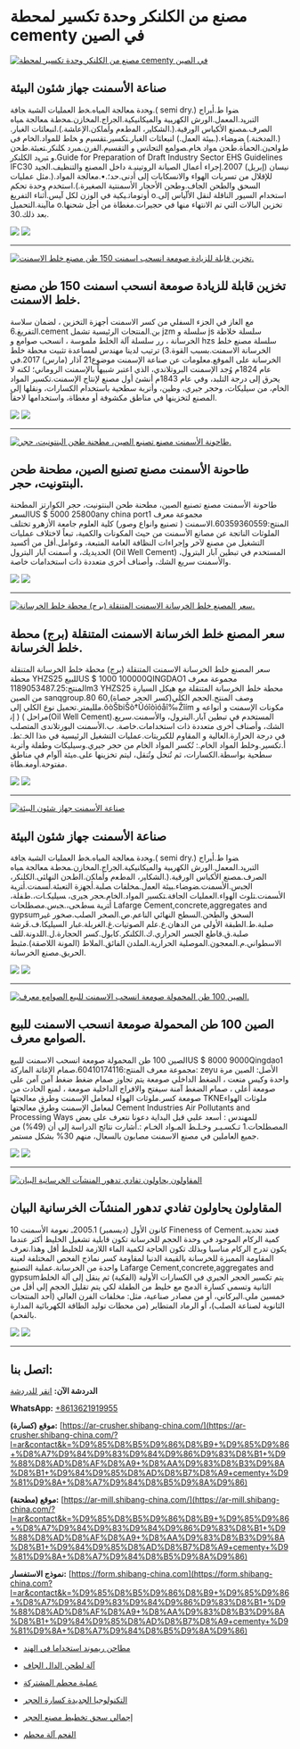 # مصنع من الكلنكر وحدة تكسير لمحطة cementy في الصين

<a href="https://swt.shibang-china.com/?l=ar&img&k=%D9%85%D8%B5%D9%86%D8%B9+%D9%85%D9%86+%D8%A7%D9%84%D9%83%D9%84%D9%86%D9%83%D8%B1+%D9%88%D8%AD%D8%AF%D8%A9+%D8%AA%D9%83%D8%B3%D9%8A%D8%B1+%D9%84%D9%85%D8%AD%D8%B7%D8%A9+cementy+%D9%81%D9%8A+%D8%A7%D9%84%D8%B5%D9%8A%D9%86" target="_blank">![مصنع من الكلنكر وحدة تكسير لمحطة cementy في الصين](http://static.shibang-china.com/all-800x300/69.jpg)</a>

## صناعة الأسمنت جهاز شئون البيئة
ﻭﺤﺩﺓ ﻤﻌﺎﻟﺠﺔ ﺍﻟﻤﻴﺎﻩ.ﺨﻁ ﺍﻟﻌﻤﻠﻴﺎﺕ ﺍﻟﺸﺒﺔ ﺠﺎﻓﺔ.( semi dry.) ﻀﻭﺍ ﻁ.ﺃﺒﺭﺍﺝ ﺍﻟﺘﺒﺭﻴﺩ.ﺍﻟﻤﻌﻤل.ﺍﻟﻭﺭﺵ ﺍﻟﻜﻬﺭﺒﻴﺔ ﻭﺍﻟﻤﻴﻜﺎﻨﻴﻜﻴﺔ.ﺍﻟﺠﺭﺍﺝ.ﺍﻟﻤﺨﺎﺯﻥ.ﻤﺤﻁﺔ ﻤﻌﺎﻟﺠﺔ ﻤﻴﺎﻩ ﺍﻟﺼﺭﻑ.ﻤﺼﻨﻊ ﺍﻷﻜﻴﺎﺱ ﺍﻟﻭﺭﻗﻴﺔ.(.ﺍﻟﺸﻜﺎﻴﺭ، ﺍﻟﻤﻁﻌﻡ ﻭﺃﻤﺎﻜﻥ.ﺍﻹﻋﺎﺸﺔ.).ﺍﻨﺒﻌﺎﺜﺎﺕ ﺍﻟﻐﺒﺎﺭ.(.ﺍﻟﻤﺩﺨﻨﺔ.) ﻀﻭﻀﺎﺀ.(.ﺒﻴﺌﺔ ﺍﻟﻌﻤل.) ﺍﻨﺒﻌﺎﺜﺎﺕ ﺍﻟﻐﺒﺎﺭ.ﺘﻜﺴﻴﺭ.ﺘﻘﺴﻴﻡ ﻭ ﺨﻠﻁ ﻟﻠﻤﻭﺍﺩ.ﺍﻟﺨﺎﻡ ﻓﻰ ﻁﻭﺍﺤﻴﻥ.ﺍﻟﺤﻤﺄﺓ.ﻁﺤﻥ ﻤﻭﺍﺩ ﺨﺎﻡ.ﺼﻭﺍﻤﻊ ﺍﻟﺘﺠﺎﻨﺱ ﻭ ﺍﻟﺘﻘﺴﻴﻡ.ﺍﻟﻔﺭﻥ.ﻤﺒﺭﺩ ﻜﻠﻨﻜﺭ.ﺘﻌﺒﺌﺔ.ﻁﺤﻥ ﻭ ﺘﺒﺭﻴﺩ ﺍﻟﻜﻠﻨﻜﺭ.Guide for Preparation of Draft Industry Sector EHS Guidelines IFC30 نيسان (إبريل) 2007.إﺟﺮاء أﻋﻤﺎل اﻟﺼﻴﺎﻧﺔ اﻟﺮوﺗﻴﻨﻴ.ﺔ داﺧﻞ اﻟﻤﺼﻨﻊ واﻟﺘﻨﻈﻴﻒ.اﻟﺠﻴﺪ ﻟﻺﻗﻼل ﻣﻦ ﺗﺴﺮﺑﺎت اﻟﻬﻮاء واﻻﻧﺴﻜﺎﺑﺎت إﻟﻰ أدﻧﻰ.ﺣﺪ؛.•.ﻣﻌﺎﻟﺠﺔ اﻟﻤﻮاد.(.ﻣﺜﻞ ﻋﻤﻠﻴﺎت اﻟﺴﺤﻖ واﻟﻄﺤﻦ اﻟﺠﺎف.وﻃﺤﻦ اﻷﺣﺠﺎر اﻷﺳﻤﻨﺘﻴﺔ اﻟﺼﻐﻴﺮة.).اﺳﺘﺨﺪم وﺣﺪة ﺗﺤﻜﻢ أوﺗﻮﻣﺎﺗ.ﻴﻜﻴﺔ ﻓﻲ اﻟﻮزن ﻟﻜﻞ آﻴﺲ.أﺛﻨﺎء اﻟﺘﻔﺮﻳﻎ o.اﺳﺘﺨﺪام اﻟﺴﻴﻮر اﻟﻨﺎﻗﻠﺔ ﻟﻨﻘﻞ اﻷآﻴﺎس إﻟﻰ ﻣﺎآﻴﻨﺔ.اﻟﺘﺤﻤﻴﻞ o.ﺗﺨﺰﻳﻦ اﻟﺒﺎﻻت اﻟﺘﻲ ﺗﻢ اﻻﻧﺘﻬﺎء ﻣﻨﻬﺎ ﻓﻲ ﺣﺠﻴﺮات.ﻣﻐﻄﺎة ﻣﻦ أﺟﻞ ﺷﺤﻨﻬﺎ ﺑﻌﺪ ذﻟﻚ.30.


<a href="https://whatsapp.shibangsoft.com/WhatsApp.php" target="_blank" title="WhatsApp">![](http://static.shibang-china.com/icon/whatsapp.png)</a> <a href="https://swt.shibang-china.com/?l=ar&icon&k=%D9%85%D8%B5%D9%86%D8%B9+%D9%85%D9%86+%D8%A7%D9%84%D9%83%D9%84%D9%86%D9%83%D8%B1+%D9%88%D8%AD%D8%AF%D8%A9+%D8%AA%D9%83%D8%B3%D9%8A%D8%B1+%D9%84%D9%85%D8%AD%D8%B7%D8%A9+cementy+%D9%81%D9%8A+%D8%A7%D9%84%D8%B5%D9%8A%D9%86" target="_blank">![](http://static.shibang-china.com/icon/chat-ar.png)</a>

---

<a href="https://swt.shibang-china.com/?l=ar&img&k=%D9%85%D8%B5%D9%86%D8%B9+%D9%85%D9%86+%D8%A7%D9%84%D9%83%D9%84%D9%86%D9%83%D8%B1+%D9%88%D8%AD%D8%AF%D8%A9+%D8%AA%D9%83%D8%B3%D9%8A%D8%B1+%D9%84%D9%85%D8%AD%D8%B7%D8%A9+cementy+%D9%81%D9%8A+%D8%A7%D9%84%D8%B5%D9%8A%D9%86" target="_blank">![تخزين قابلة للزيادة صومعة انسحب اسمنت 150 طن مصنع خلط الاسمنت.](http://static.shibang-china.com/all-800x300/652.jpg)</a>

## تخزين قابلة للزيادة صومعة انسحب اسمنت 150 طن مصنع خلط الاسمنت.
مع الغاز في الجزء السفلي من كسر الاسمنت أجهزة التخزين ، لضمان سلاسة التفريغ.6.cement بن.المنتجات الرئيسية تشمل jzm سلسلة و js سلسلة خلاطة الخرسانة ، رر سلسلة آلة الخلط ملموسة ، انسحب صوامع و hzs سلسلة مصنع خلط الخرسانة الاسمنت.بسبب القوة.3) ترتيب لدينا مهندس لمساعدة تثبيت محطة خلط الخرسانة على الموقع.معلومات عن صناعة الإسمنت موضوع21 آذار (مارس) 2017.في عام 1824م وُجد الإسمنت البروتلاندي، الذي اعتبر شبيهاً بالإسمنت الروماني؛ لكنه لا يحرق إلى درجة التلبد، وفي عام 1843م أنشئ أول مصنع لإنتاج الإسمنت.تكسير المواد الخام، من سيليكات، وحجر جيري، وطين، وأتربة سطحية باستخدام الكسارات، ونقلها إلى المصنع لتخزينها في مناطق مكشوفة أو مغطاة، واستخدامها لاحقاً.


<a href="https://whatsapp.shibangsoft.com/WhatsApp.php" target="_blank" title="WhatsApp">![](http://static.shibang-china.com/icon/whatsapp.png)</a> <a href="https://swt.shibang-china.com/?l=ar&icon&k=%D9%85%D8%B5%D9%86%D8%B9+%D9%85%D9%86+%D8%A7%D9%84%D9%83%D9%84%D9%86%D9%83%D8%B1+%D9%88%D8%AD%D8%AF%D8%A9+%D8%AA%D9%83%D8%B3%D9%8A%D8%B1+%D9%84%D9%85%D8%AD%D8%B7%D8%A9+cementy+%D9%81%D9%8A+%D8%A7%D9%84%D8%B5%D9%8A%D9%86" target="_blank">![](http://static.shibang-china.com/icon/chat-ar.png)</a>

---

<a href="https://swt.shibang-china.com/?l=ar&img&k=%D9%85%D8%B5%D9%86%D8%B9+%D9%85%D9%86+%D8%A7%D9%84%D9%83%D9%84%D9%86%D9%83%D8%B1+%D9%88%D8%AD%D8%AF%D8%A9+%D8%AA%D9%83%D8%B3%D9%8A%D8%B1+%D9%84%D9%85%D8%AD%D8%B7%D8%A9+cementy+%D9%81%D9%8A+%D8%A7%D9%84%D8%B5%D9%8A%D9%86" target="_blank">![طاحونة الأسمنت مصنع تصنيع الصين، مطحنة طحن البنتونيت، حجر.](http://static.shibang-china.com/all-800x300/636.jpg)</a>

## طاحونة الأسمنت مصنع تصنيع الصين، مطحنة طحن البنتونيت، حجر.
طاحونة الأسمنت مصنع تصنيع الصين، مطحنة طحن البنتونيت، حجر الكوارتز المطحنة السعرUS $ 5000 25800any china port1 مجموعة معرف المنتج:60359360559.الاسمنت ( تصنيع وانواع وصور) كلية العلوم جامعة الأزهرو تختلف الملوثات الناتجة عن مصانع الأسمنت من حيث المكونات والكمية، تبعاً لاختلاف عمليات التشغيل من مصنع لآخر وإجراءات النظافة العامة المتبعة، وعوامل.أقل من أكسيد الحديديك، و أسمنت آبار البترول (Oil Well Cement) المستخدم في تبطين آبار البترول، والأسمنت سريع الشك، وأصناف أخرى متعددة ذات استخدامات خاصة.


<a href="https://whatsapp.shibangsoft.com/WhatsApp.php" target="_blank" title="WhatsApp">![](http://static.shibang-china.com/icon/whatsapp.png)</a> <a href="https://swt.shibang-china.com/?l=ar&icon&k=%D9%85%D8%B5%D9%86%D8%B9+%D9%85%D9%86+%D8%A7%D9%84%D9%83%D9%84%D9%86%D9%83%D8%B1+%D9%88%D8%AD%D8%AF%D8%A9+%D8%AA%D9%83%D8%B3%D9%8A%D8%B1+%D9%84%D9%85%D8%AD%D8%B7%D8%A9+cementy+%D9%81%D9%8A+%D8%A7%D9%84%D8%B5%D9%8A%D9%86" target="_blank">![](http://static.shibang-china.com/icon/chat-ar.png)</a>

---

<a href="https://swt.shibang-china.com/?l=ar&img&k=%D9%85%D8%B5%D9%86%D8%B9+%D9%85%D9%86+%D8%A7%D9%84%D9%83%D9%84%D9%86%D9%83%D8%B1+%D9%88%D8%AD%D8%AF%D8%A9+%D8%AA%D9%83%D8%B3%D9%8A%D8%B1+%D9%84%D9%85%D8%AD%D8%B7%D8%A9+cementy+%D9%81%D9%8A+%D8%A7%D9%84%D8%B5%D9%8A%D9%86" target="_blank">![سعر المصنع خلط الخرسانة الاسمنت المتنقلة (برج) محطة خلط الخرسانة.](http://static.shibang-china.com/all-800x300/1522.jpg)</a>

## سعر المصنع خلط الخرسانة الاسمنت المتنقلة (برج) محطة خلط الخرسانة.
سعر المصنع خلط الخرسانة الاسمنت المتنقلة (برج) محطة خلط الخرسانة المتنقلة محطة YHZS25 للبيعUS $ 1000 100000QINGDAO1 مجموعة معرف المنتج:1189053487.25m3 YHZS25 محطة خلط الخرسانة المتنقلة مع هيكل السيارة من الصين sanqgroup.وصف المنتج.الحجم الكلي(كسر الحجر حصاة),60 80 ملليمتر.تحميل نوع الكلي إلى.õòŠbiŠò†Ûóîòìóåî‰Žîím ﻣﻜﻮﻧﺎت اﻹﺳﻤﻨﺖ و أﻧﻮاﻋﻪ و ﻣﺮاﺣﻞ ) ( إﻧ(Oil Well Cement).اﻟﻤﺴﺘﺨﺪم ﻓﻲ ﺗﺒﻄﻴﻦ ﺁﺑﺎر.اﻟﺒﺘﺮول، واﻷﺳﻤﻨﺖ.ﺳﺮﻳﻊ اﻟﺸﻚ، وأﺻﻨﺎف أﺧﺮى ﻣﺘﻌﺪدة ذات اﺳﺘﺨﺪاﻣﺎت.ﺧﺎﺻﺔ. ب.اﻷﺳﻤﻨﺖ اﻟﺒﻮرﺗﻼﻧﺪى اﻟﻤﺘﺼﻠﺐ ﻓﻲ درﺟﺔ اﻟﺤﺮارة.اﻟﻌﺎﻟﻴﺔ و اﻟﻤﻘﺎوم ﻟﻠﻜﺒﺮﻳﺘﺎت.ﻋﻤﻠﻴﺎت اﻟﺘﺸﻐﻴﻞ اﻟﺮﺋﻴﺴﻴﺔ ﻓﻲ هﺬا اﻟﺨ.:ﻂ. أ.ﺗﻜﺴﻴﺮ.وﺧﻠﻂ اﻟﻤﻮاد اﻟﺨﺎم.: ﺗُﻜﺴﺮ اﻟﻤﻮاد اﻟﺨﺎم ﻣﻦ ﺣﺠﺮ ﺟﻴﺮي.وﺳﻴﻠﻴﻜﺎت وﻃﻔﻠﺔ وأﺗﺮﺑﺔ ﺳﻄﺤﻴﺔ ﺑﻮاﺳﻄﺔ.اﻟﻜﺴﺎرات، ﺛﻢ ﺗُﻨﺨﻞ وﺗُﻨﻘﻞ، ﻟﻴﺘﻢ ﺗﺨﺰﻳﻨﻬﺎ ﻋﻠﻰ.هﻴﺌﺔ أآﻮام ﻓﻲ ﻣﻨﺎﻃﻖ ﻣﻔﺘﻮﺣﺔ.أوﻣﻐ.ﻄﺎة.


<a href="https://whatsapp.shibangsoft.com/WhatsApp.php" target="_blank" title="WhatsApp">![](http://static.shibang-china.com/icon/whatsapp.png)</a> <a href="https://swt.shibang-china.com/?l=ar&icon&k=%D9%85%D8%B5%D9%86%D8%B9+%D9%85%D9%86+%D8%A7%D9%84%D9%83%D9%84%D9%86%D9%83%D8%B1+%D9%88%D8%AD%D8%AF%D8%A9+%D8%AA%D9%83%D8%B3%D9%8A%D8%B1+%D9%84%D9%85%D8%AD%D8%B7%D8%A9+cementy+%D9%81%D9%8A+%D8%A7%D9%84%D8%B5%D9%8A%D9%86" target="_blank">![](http://static.shibang-china.com/icon/chat-ar.png)</a>

---

<a href="https://swt.shibang-china.com/?l=ar&img&k=%D9%85%D8%B5%D9%86%D8%B9+%D9%85%D9%86+%D8%A7%D9%84%D9%83%D9%84%D9%86%D9%83%D8%B1+%D9%88%D8%AD%D8%AF%D8%A9+%D8%AA%D9%83%D8%B3%D9%8A%D8%B1+%D9%84%D9%85%D8%AD%D8%B7%D8%A9+cementy+%D9%81%D9%8A+%D8%A7%D9%84%D8%B5%D9%8A%D9%86" target="_blank">![صناعة الأسمنت جهاز شئون البيئة](http://static.shibang-china.com/all-800x300/767.jpg)</a>

## صناعة الأسمنت جهاز شئون البيئة
ﻭﺤﺩﺓ ﻤﻌﺎﻟﺠﺔ ﺍﻟﻤﻴﺎﻩ.ﺨﻁ ﺍﻟﻌﻤﻠﻴﺎﺕ ﺍﻟﺸﺒﺔ ﺠﺎﻓﺔ.( semi dry.) ﻀﻭﺍ ﻁ.ﺃﺒﺭﺍﺝ ﺍﻟﺘﺒﺭﻴﺩ.ﺍﻟﻤﻌﻤل.ﺍﻟﻭﺭﺵ ﺍﻟﻜﻬﺭﺒﻴﺔ ﻭﺍﻟﻤﻴﻜﺎﻨﻴﻜﻴﺔ.ﺍﻟﺠﺭﺍﺝ.ﺍﻟﻤﺨﺎﺯﻥ.ﻤﺤﻁﺔ ﻤﻌﺎﻟﺠﺔ ﻤﻴﺎﻩ ﺍﻟﺼﺭﻑ.ﻤﺼﻨﻊ ﺍﻷﻜﻴﺎﺱ ﺍﻟﻭﺭﻗﻴﺔ.(.ﺍﻟﺸﻜﺎﻴﺭ، ﺍﻟﻤﻁﻌﻡ ﻭﺃﻤﺎﻜﻥ.ﺍﻟﻁﺤﻥ ﺍﻟﻨﻬﺎﺌﻰ.ﺍﻟﻜﻠﻨﻜﺭ، ﺍﻟﺠﺒﺱ.ﺍﻷﺴﻤﻨﺕ.ﻀﻭﻀﺎﺀ.ﺒﻴﺌﺔ ﺍﻟﻌﻤل.ﻤﺨﻠﻔﺎﺕ ﺼﻠﺒﺔ.ﺃﺠﻬﺯﺓ ﺍﻟﺘﻌﺒﺌﺔ.ﺃﺴﻤﻨﺕ.ﺃﺘﺭﺒﺔ ﺍﻷﺴﻤﻨﺕ.ﺘﻠﻭﺙ ﺍﻟﻬﻭﺍﺀ.ﺍﻟﻌﻤﻠﻴﺎﺕ ﺍﻟﺠﺎﻓﺔ.ﺘﻜﺴﻴﺭ ﺍﻟﻤﻭﺍﺩ.ﺍﻟﺨﺎﻡ.ﺤﺠﺭ ﺠﻴﺭﻯ، ﺴﻴﻠﻴﻜ.ﺎﺕ،.ﻁﻔﻠﺔ، ﺃﺘﺭﺒﺔ ﺴﻁﺤﻰ،.ﺠﺒﺱ.مصطلحات Lafarge Cement,concrete,aggregates and gypsumالسحق والطحن.السطح النهائي الناعم.ص.الصخر الصلب.صخور غير صلبة.ط.الطبقة الأولى من الدهان.ع.علم الصوتيات.غ.الغربلة.غبار السيليكا.ف.فَرشة صلبة.ق.قاطع الجسر الحراري.ك.الكلنكر.كابول.كسر الحجارة.ل.اللدونة.للف الاسطواني.م.المعجون.الموصلية الحرارية.الملدن الفائق.الملاط (المونة اللاصقة).مثبط الحريق.مصنع الخرسانة.


<a href="https://whatsapp.shibangsoft.com/WhatsApp.php" target="_blank" title="WhatsApp">![](http://static.shibang-china.com/icon/whatsapp.png)</a> <a href="https://swt.shibang-china.com/?l=ar&icon&k=%D9%85%D8%B5%D9%86%D8%B9+%D9%85%D9%86+%D8%A7%D9%84%D9%83%D9%84%D9%86%D9%83%D8%B1+%D9%88%D8%AD%D8%AF%D8%A9+%D8%AA%D9%83%D8%B3%D9%8A%D8%B1+%D9%84%D9%85%D8%AD%D8%B7%D8%A9+cementy+%D9%81%D9%8A+%D8%A7%D9%84%D8%B5%D9%8A%D9%86" target="_blank">![](http://static.shibang-china.com/icon/chat-ar.png)</a>

---

<a href="https://swt.shibang-china.com/?l=ar&img&k=%D9%85%D8%B5%D9%86%D8%B9+%D9%85%D9%86+%D8%A7%D9%84%D9%83%D9%84%D9%86%D9%83%D8%B1+%D9%88%D8%AD%D8%AF%D8%A9+%D8%AA%D9%83%D8%B3%D9%8A%D8%B1+%D9%84%D9%85%D8%AD%D8%B7%D8%A9+cementy+%D9%81%D9%8A+%D8%A7%D9%84%D8%B5%D9%8A%D9%86" target="_blank">![الصين 100 طن المحمولة صومعة انسحب الاسمنت للبيع الصوامع معرف.](http://static.shibang-china.com/all-800x300/751.jpg)</a>

## الصين 100 طن المحمولة صومعة انسحب الاسمنت للبيع الصوامع معرف.
الصين 100 طن المحمولة صومعة انسحب الاسمنت للبيعUS $ 8000 9000Qingdao1 مجموعة معرف المنتج:60410174116.صمام الإغاثة الماركة: zeyu الأصل: الصين مرة واحدة وكيس منعت ، الضغط الداخلي صومعة يتم تجاوز صمام ضغط ضغط آمن آمن على صومعة أعلى ، صمام الضغط آمنة سيفتح والافراج الداخلية صومعة ، لمنع الحادث من صومعة كسر.ملوثات الهواء لمعامل الإسمنت وطرق معالجتها TKNEملوثات الهواء لمعامل الإسمنت وطرق معالجتها Cement Industries Air Pollutants and Processing Ways للمهندس : أسعد علبي قبل البداية دعونا نتعرف على بعض المصطلحات.1 تـكسـيـر وخـلـط المـواد الخـام :.أشارت نتائج الدراسة إلى أن (49%) من جميع العاملين في مصنع الاسمنت مصابون بالسعال، منهم 30% بشكل مستمر.


<a href="https://whatsapp.shibangsoft.com/WhatsApp.php" target="_blank" title="WhatsApp">![](http://static.shibang-china.com/icon/whatsapp.png)</a> <a href="https://swt.shibang-china.com/?l=ar&icon&k=%D9%85%D8%B5%D9%86%D8%B9+%D9%85%D9%86+%D8%A7%D9%84%D9%83%D9%84%D9%86%D9%83%D8%B1+%D9%88%D8%AD%D8%AF%D8%A9+%D8%AA%D9%83%D8%B3%D9%8A%D8%B1+%D9%84%D9%85%D8%AD%D8%B7%D8%A9+cementy+%D9%81%D9%8A+%D8%A7%D9%84%D8%B5%D9%8A%D9%86" target="_blank">![](http://static.shibang-china.com/icon/chat-ar.png)</a>

---

<a href="https://swt.shibang-china.com/?l=ar&img&k=%D9%85%D8%B5%D9%86%D8%B9+%D9%85%D9%86+%D8%A7%D9%84%D9%83%D9%84%D9%86%D9%83%D8%B1+%D9%88%D8%AD%D8%AF%D8%A9+%D8%AA%D9%83%D8%B3%D9%8A%D8%B1+%D9%84%D9%85%D8%AD%D8%B7%D8%A9+cementy+%D9%81%D9%8A+%D8%A7%D9%84%D8%B5%D9%8A%D9%86" target="_blank">![المقاولون يحاولون تفادي تدهور المنشآت الخرسانية البيان](http://static.shibang-china.com/all-800x300/630.jpg)</a>

## المقاولون يحاولون تفادي تدهور المنشآت الخرسانية البيان
10 كانون الأول (ديسمبر) 2005.1ـ نعومة الأسمنت Fineness of Cement.فعند تحديد كمية الركام الموجود في وحدة الحجم للخرسانة تكون قابلية تشغيل الخليط أكثر عندما يكون تدرج الركام مناسبا وبذلك تكون الحاجة لكمية الماء اللازمة للخليط أقل وهذا.تعرف المقاومة المميزة للخرسانة بالقيمة الدنيا لمقاومة كسر نماذج الفحص المختلفة لعينة واحدة من الخرسانة.عملية التصنيع Lafarge Cement,concrete,aggregates and gypsumيتم تكسير الحجر الجيري في الكسارات الأولية (الفكية) ثم ينقل إلى آلة الخلط الثانية وتسمى كسارة الدمج مع خليط من الطفلة لكي يتم تقليل الحجم إلى أقل من خمسين ملي.البركاني، أو من مصادر صناعية، مثل: مخلفات الفرن العالي (أحد المنتجات الثانوية لصناعة الصلب)، أو الرماد المتطاير (من محطات توليد الطاقة الكهربائية المدارة بالفحم).


<a href="https://whatsapp.shibangsoft.com/WhatsApp.php" target="_blank" title="WhatsApp">![](http://static.shibang-china.com/icon/whatsapp.png)</a> <a href="https://swt.shibang-china.com/?l=ar&icon&k=%D9%85%D8%B5%D9%86%D8%B9+%D9%85%D9%86+%D8%A7%D9%84%D9%83%D9%84%D9%86%D9%83%D8%B1+%D9%88%D8%AD%D8%AF%D8%A9+%D8%AA%D9%83%D8%B3%D9%8A%D8%B1+%D9%84%D9%85%D8%AD%D8%B7%D8%A9+cementy+%D9%81%D9%8A+%D8%A7%D9%84%D8%B5%D9%8A%D9%86" target="_blank">![](http://static.shibang-china.com/icon/chat-ar.png)</a>

---
## اتصل بنا:

**الدردشة الآن:** [انقر للدردشة](https://swt.shibang-china.com?l=ar&contact&k=%D9%85%D8%B5%D9%86%D8%B9+%D9%85%D9%86+%D8%A7%D9%84%D9%83%D9%84%D9%86%D9%83%D8%B1+%D9%88%D8%AD%D8%AF%D8%A9+%D8%AA%D9%83%D8%B3%D9%8A%D8%B1+%D9%84%D9%85%D8%AD%D8%B7%D8%A9+cementy+%D9%81%D9%8A+%D8%A7%D9%84%D8%B5%D9%8A%D9%86)

**WhatsApp:**  [+8613621919955](https://whatsapp.shibangsoft.com/WhatsApp.php)

**موقع (كسارة):** [https://ar-crusher.shibang-china.com/](https://ar-crusher.shibang-china.com/?l=ar&contact&k=%D9%85%D8%B5%D9%86%D8%B9+%D9%85%D9%86+%D8%A7%D9%84%D9%83%D9%84%D9%86%D9%83%D8%B1+%D9%88%D8%AD%D8%AF%D8%A9+%D8%AA%D9%83%D8%B3%D9%8A%D8%B1+%D9%84%D9%85%D8%AD%D8%B7%D8%A9+cementy+%D9%81%D9%8A+%D8%A7%D9%84%D8%B5%D9%8A%D9%86)

**موقع (مطحنة):** [https://ar-mill.shibang-china.com/](https://ar-mill.shibang-china.com/?l=ar&contact&k=%D9%85%D8%B5%D9%86%D8%B9+%D9%85%D9%86+%D8%A7%D9%84%D9%83%D9%84%D9%86%D9%83%D8%B1+%D9%88%D8%AD%D8%AF%D8%A9+%D8%AA%D9%83%D8%B3%D9%8A%D8%B1+%D9%84%D9%85%D8%AD%D8%B7%D8%A9+cementy+%D9%81%D9%8A+%D8%A7%D9%84%D8%B5%D9%8A%D9%86)

**نموذج الاستفسار:** [https://form.shibang-china.com](https://form.shibang-china.com?l=ar&contact&k=%D9%85%D8%B5%D9%86%D8%B9+%D9%85%D9%86+%D8%A7%D9%84%D9%83%D9%84%D9%86%D9%83%D8%B1+%D9%88%D8%AD%D8%AF%D8%A9+%D8%AA%D9%83%D8%B3%D9%8A%D8%B1+%D9%84%D9%85%D8%AD%D8%B7%D8%A9+cementy+%D9%81%D9%8A+%D8%A7%D9%84%D8%B5%D9%8A%D9%86)

* [مطاحن ريموند استخداما في الهند](../28/%D9%85%D8%B7%D8%A7%D8%AD%D9%86%20%D8%B1%D9%8A%D9%85%D9%88%D9%86%D8%AF%20%D8%A7%D8%B3%D8%AA%D8%AE%D8%AF%D8%A7%D9%85%D8%A7%20%D9%81%D9%8A%20%D8%A7%D9%84%D9%87%D9%86%D8%AF.md)

* [آلة لطحن الدال الجاف](../28/%D8%A2%D9%84%D8%A9%20%D9%84%D8%B7%D8%AD%D9%86%20%D8%A7%D9%84%D8%AF%D8%A7%D9%84%20%D8%A7%D9%84%D8%AC%D8%A7%D9%81.md)

* [عملية محطم المشتركة](../29/%D8%B9%D9%85%D9%84%D9%8A%D8%A9%20%D9%85%D8%AD%D8%B7%D9%85%20%D8%A7%D9%84%D9%85%D8%B4%D8%AA%D8%B1%D9%83%D8%A9.md)

* [التكنولوجيا الجديدة كسارة الحجر](../28/%D8%A7%D9%84%D8%AA%D9%83%D9%86%D9%88%D9%84%D9%88%D8%AC%D9%8A%D8%A7%20%D8%A7%D9%84%D8%AC%D8%AF%D9%8A%D8%AF%D8%A9%20%D9%83%D8%B3%D8%A7%D8%B1%D8%A9%20%D8%A7%D9%84%D8%AD%D8%AC%D8%B1.md)

* [إجمالي سحق تخطيط مصنع الحجر](../26/%D8%A5%D8%AC%D9%85%D8%A7%D9%84%D9%8A%20%D8%B3%D8%AD%D9%82%20%D8%AA%D8%AE%D8%B7%D9%8A%D8%B7%20%D9%85%D8%B5%D9%86%D8%B9%20%D8%A7%D9%84%D8%AD%D8%AC%D8%B1.md)

* [الفحم آلة محطم](../27/%D8%A7%D9%84%D9%81%D8%AD%D9%85%20%D8%A2%D9%84%D8%A9%20%D9%85%D8%AD%D8%B7%D9%85.md)